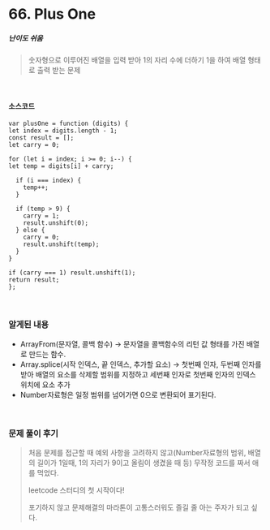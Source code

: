 # 66. Plus One

##### 난이도 쉬움

> 숫자형으로 이루어진 배열을 입력 받아 1의 자리 수에 더하기 1을 하여 배열 형태로 출력 받는 문제

<br>

#### 소스코드

    var plusOne = function (digits) {
    let index = digits.length - 1;
    const result = [];
    let carry = 0;

    for (let i = index; i >= 0; i--) {
    let temp = digits[i] + carry;

      if (i === index) {
        temp++;
      }

      if (temp > 9) {
        carry = 1;
        result.unshift(0);
      } else {
        carry = 0;
        result.unshift(temp);
      }
    }

    if (carry === 1) result.unshift(1);
    return result;
    };

<br>

### 알게된 내용

- ArrayFrom(문자열, 콜백 함수) -> 문자열을 콜백함수의 리턴 값 형태를 가진 배열로 만드는 함수.
  <br>
- Array.splice(시작 인덱스, 끝 인덱스, 추가할 요소) -> 첫번째 인자, 두번째 인자를 받아 배열의 요소를 삭제할 범위를 지정하고 세번째 인자로 첫번째 인자의 인덱스 위치에 요소 추가
  <br>
- Number자료형은 일정 범위를 넘어가면 0으로 변환되어 표기된다.

<br>

### 문제 풀이 후기

> 처음 문제를 접근할 때 예외 사항을 고려하지 않고(Number자료형의 범위, 배열의 길이가 1일때, 1의 자리가 9이고 올림이 생겼을 때 등) 무작정 코드를 짜서 애를 먹었다.
>
> leetcode 스터디의 첫 시작이다!
>
> 포기하지 않고 문제해결의 마라톤이 고통스러워도 즐길 줄 아는 주자가 되고 싶다.
